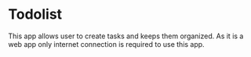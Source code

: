 # Todolist

This app allows user to create tasks and keeps them organized. As it is a web app only internet connection is required to use this app.
